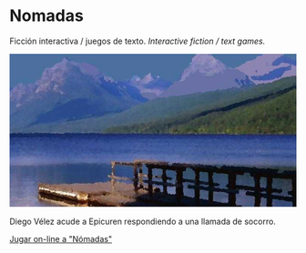 Nomadas
=======

Ficción interactiva / juegos de texto. *Interactive fiction / text games.*

<p align="center"><img alt="muelle" src="app/res/dock.jpg"></p>

Diego Vélez acude a Epicuren respondiendo a una llamada de socorro.

<a target="_blank" href="https://baltasarq.github.io/Nomadas">
    Jugar on-line a "Nómadas"
</a>
